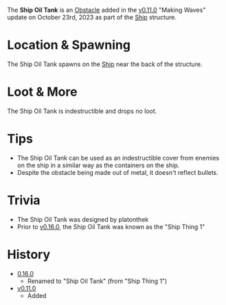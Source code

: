 The **Ship Oil Tank** is an [Obstacle](/obstacles) added in the [v0.11.0](https://github.com/HasangerGames/suroi/releases/tag/v0.11.0) "Making Waves" update on October 23rd, 2023 as part of the [Ship](/buildings/ship) structure.

# Location & Spawning

The Ship Oil Tank spawns on the [Ship](/buildings/ship) near the back of the structure.

# Loot & More

The Ship Oil Tank is indestructible and drops no loot.

# Tips

- The Ship Oil Tank can be used as an indestructible cover from enemies on the ship in a similar way as the containers on the ship.
- Despite the obstacle being made out of metal, it doesn't reflect bullets.

# Trivia

- The Ship Oil Tank was designed by platonthek
- Prior to [v0.16.0](https://github.com/HasangerGames/suroi/releases/tag/v0.16.0), the Ship Oil Tank was known as the "Ship Thing 1"

# History

- [0.16.0](https://github.com/HasangerGames/suroi/releases/tag/v0.16.0)
  - Renamed to "Ship Oil Tank" (from "Ship Thing 1")
- [v0.11.0](https://github.com/HasangerGames/suroi/releases/tag/v0.11.0)
  - Added
